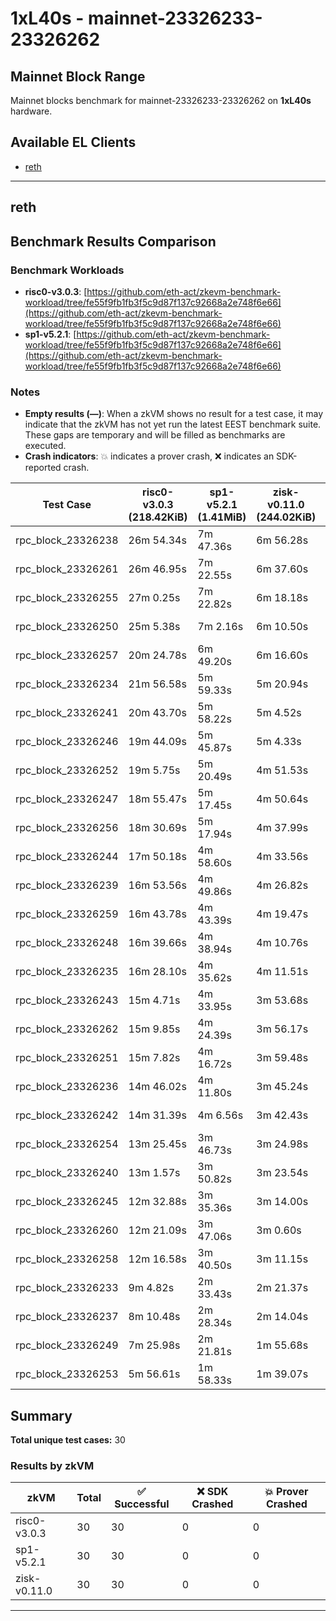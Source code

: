 # 1xL40s - mainnet-23326233-23326262

## Mainnet Block Range

Mainnet blocks benchmark for mainnet-23326233-23326262 on **1xL40s** hardware.

## Available EL Clients

- [reth](#reth)

---

## reth


## Benchmark Results Comparison

### Benchmark Workloads

- **risc0-v3.0.3**: [https://github.com/eth-act/zkevm-benchmark-workload/tree/fe55f9fb1fb3f5c9d87f137c92668a2e748f6e66](https://github.com/eth-act/zkevm-benchmark-workload/tree/fe55f9fb1fb3f5c9d87f137c92668a2e748f6e66)
- **sp1-v5.2.1**: [https://github.com/eth-act/zkevm-benchmark-workload/tree/fe55f9fb1fb3f5c9d87f137c92668a2e748f6e66](https://github.com/eth-act/zkevm-benchmark-workload/tree/fe55f9fb1fb3f5c9d87f137c92668a2e748f6e66)

### Notes

- **Empty results (—)**: When a zkVM shows no result for a test case, it may indicate that the zkVM has not yet run the latest EEST benchmark suite. These gaps are temporary and will be filled as benchmarks are executed.
- **Crash indicators**: 💥 indicates a prover crash, ❌ indicates an SDK-reported crash.

| Test Case | risc0-v3.0.3<br/>(218.42KiB) | sp1-v5.2.1<br/>(1.41MiB) | zisk-v0.11.0<br/>(244.02KiB) | Avg |
|-----------|-----------|-----------|-----------|----------|
| rpc_block_23326238 | 26m 54.34s | 7m 47.36s | 6m 56.28s | 13m 52.66s |
| rpc_block_23326261 | 26m 46.95s | 7m 22.55s | 6m 37.60s | 13m 35.70s |
| rpc_block_23326255 | 27m 0.25s | 7m 22.82s | 6m 18.18s | 13m 33.75s |
| rpc_block_23326250 | 25m 5.38s | 7m 2.16s | 6m 10.50s | 12m 46.01s |
| rpc_block_23326257 | 20m 24.78s | 6m 49.20s | 6m 16.60s | 11m 10.19s |
| rpc_block_23326234 | 21m 56.58s | 5m 59.33s | 5m 20.94s | 11m 5.62s |
| rpc_block_23326241 | 20m 43.70s | 5m 58.22s | 5m 4.52s | 10m 35.48s |
| rpc_block_23326246 | 19m 44.09s | 5m 45.87s | 5m 4.33s | 10m 11.43s |
| rpc_block_23326252 | 19m 5.75s | 5m 20.49s | 4m 51.53s | 9m 45.92s |
| rpc_block_23326247 | 18m 55.47s | 5m 17.45s | 4m 50.64s | 9m 41.18s |
| rpc_block_23326256 | 18m 30.69s | 5m 17.94s | 4m 37.99s | 9m 28.87s |
| rpc_block_23326244 | 17m 50.18s | 4m 58.60s | 4m 33.56s | 9m 7.45s |
| rpc_block_23326239 | 16m 53.56s | 4m 49.86s | 4m 26.82s | 8m 43.41s |
| rpc_block_23326259 | 16m 43.78s | 4m 43.39s | 4m 19.47s | 8m 35.54s |
| rpc_block_23326248 | 16m 39.66s | 4m 38.94s | 4m 10.76s | 8m 29.79s |
| rpc_block_23326235 | 16m 28.10s | 4m 35.62s | 4m 11.51s | 8m 25.08s |
| rpc_block_23326243 | 15m 4.71s | 4m 33.95s | 3m 53.68s | 7m 50.78s |
| rpc_block_23326262 | 15m 9.85s | 4m 24.39s | 3m 56.17s | 7m 50.14s |
| rpc_block_23326251 | 15m 7.82s | 4m 16.72s | 3m 59.48s | 7m 48.01s |
| rpc_block_23326236 | 14m 46.02s | 4m 11.80s | 3m 45.24s | 7m 34.35s |
| rpc_block_23326242 | 14m 31.39s | 4m 6.56s | 3m 42.43s | 7m 26.79s |
| rpc_block_23326254 | 13m 25.45s | 3m 46.73s | 3m 24.98s | 6m 52.38s |
| rpc_block_23326240 | 13m 1.57s | 3m 50.82s | 3m 23.54s | 6m 45.31s |
| rpc_block_23326245 | 12m 32.88s | 3m 35.36s | 3m 14.00s | 6m 27.41s |
| rpc_block_23326260 | 12m 21.09s | 3m 47.06s | 3m 0.60s | 6m 22.92s |
| rpc_block_23326258 | 12m 16.58s | 3m 40.50s | 3m 11.15s | 6m 22.75s |
| rpc_block_23326233 | 9m 4.82s | 2m 33.43s | 2m 21.37s | 4m 39.87s |
| rpc_block_23326237 | 8m 10.48s | 2m 28.34s | 2m 14.04s | 4m 17.62s |
| rpc_block_23326249 | 7m 25.98s | 2m 21.81s | 1m 55.68s | 3m 54.49s |
| rpc_block_23326253 | 5m 56.61s | 1m 58.33s | 1m 39.07s | 3m 11.33s |

## Summary

**Total unique test cases:** 30

### Results by zkVM

| zkVM | Total | ✅ Successful | ❌ SDK Crashed | 💥 Prover Crashed |
|------|-------|---------------|----------------|--------------------|
| risc0-v3.0.3 | 30 | 30 | 0 | 0 |
| sp1-v5.2.1 | 30 | 30 | 0 | 0 |
| zisk-v0.11.0 | 30 | 30 | 0 | 0 |

---


